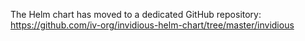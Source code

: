The Helm chart has moved to a dedicated GitHub repository: https://github.com/iv-org/invidious-helm-chart/tree/master/invidious